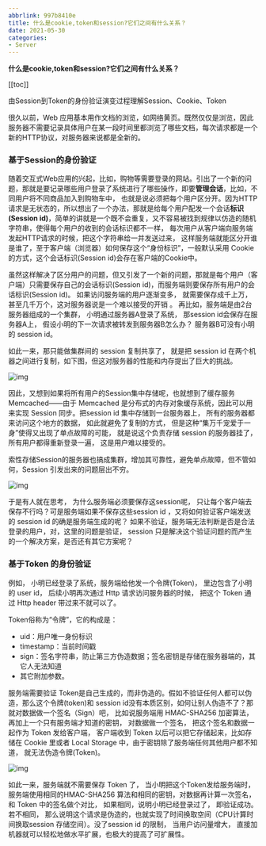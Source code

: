 ```yaml
---
abbrlink: 997b8410e
title: 什么是cookie,token和session?它们之间有什么关系？
date: 2021-05-30
categories: 
- Server
---
```


<strong class='old-blog'>什么是cookie,token和session?它们之间有什么关系？</strong>

[[toc]]


由Session到Token的身份验证演变过程理解Session、Cookie、Token



很久以前，Web 应用基本用作文档的浏览，如网络黄页。既然仅仅是浏览，因此服务器不需要记录具体用户在某一段时间里都浏览了哪些文档，每次请求都是一个新的HTTP协议，对服务器来说都是全新的。



### 基于Session的身份验证

随着交互式Web应用的兴起，比如，购物等需要登录的网站。引出了一个新的问题，那就是要记录哪些用户登录了系统进行了哪些操作，即要**管理会话**，比如，不同用户将不同商品加入到购物车中， 也就是说必须把每个用户区分开。因为HTTP请求是无状态的，所以想出了一个办法，那就是给每个用户配发一个会话**标识(Session id)**，简单的讲就是一个既不会重复，又不容易被找到规律以仿造的随机字符串，使得每个用户的收到的会话标识都不一样， 每次用户从客户端向服务端发起HTTP请求的时候，把这个字符串给一并发送过来， 这样服务端就能区分开谁是谁了，至于客户端（浏览器）如何保存这个“身份标识”，一般默认采用 Cookie 的方式，这个会话标识(Session id)会存在客户端的Cookie中。



虽然这样解决了区分用户的问题，但又引发了一个新的问题，那就是每个用户（客户端）只需要保存自己的会话标识(Session id)，而服务端则要保存所有用户的会话标识(Session id)。 如果访问服务端的用户逐渐变多， 就需要保存成千上万，甚至几千万个，这对服务器说是一个难以接受的开销 。 再比如，服务端是由2台服务器组成的一个集群， 小明通过服务器A登录了系统， 那session id会保存在服务器A上， 假设小明的下一次请求被转发到服务器B怎么办？ 服务器B可没有小明 的 session id。




如此一来，那只能做集群间的 session 复制共享了， 就是把 session id 在两个机器之间进行复制，如下图，但这对服务器的性能和内存提出了巨大的挑战。



![img](https://tva1.sinaimg.cn/large/e6c9d24egy1h2q79fw1odj20hs095glp.jpg)


因此，又想到如果将所有用户的Session集中存储呢，也就想到了缓存服务Memcached——由于 Memcached 是分布式的内存对象缓存系统，因此可以用来实现 Session 同步。把session id 集中存储到一台服务器上， 所有的服务器都来访问这个地方的数据， 如此就避免了复制的方式， 但是这种“集万千宠爱于一身”使得又出现了单点故障的可能， 就是说这个负责存储 session 的服务器挂了， 所有用户都得重新登录一遍， 这是用户难以接受的。


索性存储Session的服务器也搞成集群，增加其可靠性，避免单点故障，但不管如何，Session 引发出来的问题层出不穷。

![img](https://tva1.sinaimg.cn/large/e6c9d24egy1h2q7bfks0rj20hs0a5aa6.jpg)

于是有人就在思考， 为什么服务端必须要保存这session呢， 只让每个客户端去保存不行吗？可是服务端如果不保存这些session id ，又将如何验证客户端发送的 session id 的确是服务端生成的呢？ 如果不验证，服务端无法判断是否是合法登录的用户，对，这里的问题是验证， session 只是解决这个验证问题的而产生的一个解决方案，是否还有其它方案呢？



### 基于Token 的身份验证

例如， 小明已经登录了系统，服务端给他发一个令牌(Token)， 里边包含了小明的 user id， 后续小明再次通过 Http 请求访问服务器的时候， 把这个 Token 通过 Http header 带过来不就可以了。

Token俗称为“令牌”，它的构成是：

- uid：用户唯一身份标识
- timestamp：当前时间戳
- sign：签名字符串，防止第三方伪造数据；签名密钥是存储在服务器端的，其它人无法知道
- 其它附加参数。

服务端需要验证 Token是自己生成的，而非伪造的。假如不验证任何人都可以伪造，那么这个令牌(token)和 session id没有本质区别，如何让别人伪造不了？那就对数据做一个签名（Sign）吧， 比如说服务端用 HMAC-SHA256 加密算法，再加上一个只有服务端才知道的密钥， 对数据做一个签名， 把这个签名和数据一起作为 Token 发给客户端， 客户端收到 Token 以后可以把它存储起来，比如存储在 Cookie 里或者 Local Storage 中，由于密钥除了服务端任何其他用户都不知道， 就无法伪造令牌(Token)。

![img](https://tva1.sinaimg.cn/large/e6c9d24egy1h2q7ipgnnjj209909kt8r.jpg)

如此一来，服务端就不需要保存 Token 了， 当小明把这个Token发给服务端时，服务端使用相同的HMAC-SHA256 算法和相同的密钥，对数据再计算一次签名， 和 Token 中的签名做个对比， 如果相同，说明小明已经登录过了， 即验证成功。若不相同， 那么说明这个请求是伪造的，也就实现了时间换取空间（CPU计算时间换取session 存储空间）。没了session id 的限制， 当用户访问量增大， 直接加机器就可以轻松地做水平扩展，也极大的提高了可扩展性。
